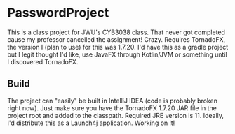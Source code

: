 # PasswordProject
This is a class project for JWU's CYB3038 class. That never got completed cause 
my professor cancelled the assignment! Crazy.
Requires TornadoFX, the version I (plan to use) for this was 1.7.20.
I'd have this as a gradle project but I legit thought I'd like, use
JavaFX through Kotlin/JVM or something until I discovered TornadoFX.

## Build
The project can "easily" be built in IntelliJ IDEA (code is probably broken right now). Just make sure
you have the TornadoFX 1.7.20 JAR file in the project root and added to the classpath.
Required JRE version is 11.
Ideally, I'd distribute this as a Launch4j application. Working on it!